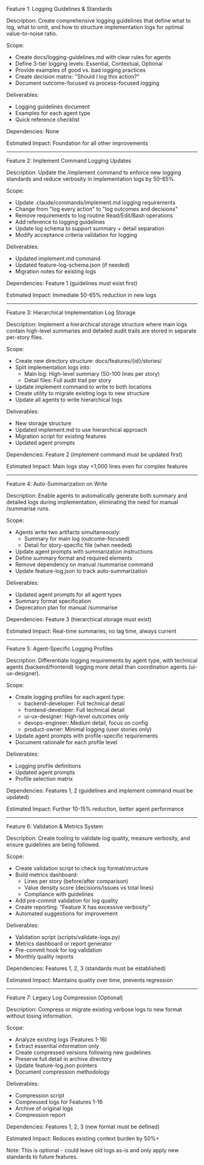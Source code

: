 Feature 1: Logging Guidelines & Standards

  Description: Create comprehensive logging guidelines that define what to log, what to omit, and how to structure implementation logs for optimal
  value-to-noise ratio.

  Scope:
  - Create docs/logging-guidelines.md with clear rules for agents
  - Define 3-tier logging levels: Essential, Contextual, Optional
  - Provide examples of good vs. bad logging practices
  - Create decision matrix: "Should I log this action?"
  - Document outcome-focused vs process-focused logging

  Deliverables:
  - Logging guidelines document
  - Examples for each agent type
  - Quick reference checklist

  Dependencies: None

  Estimated Impact: Foundation for all other improvements

  ---
  Feature 2: Implement Command Logging Updates

  Description: Update the /implement command to enforce new logging standards and reduce verbosity in implementation logs by 50-65%.

  Scope:
  - Update .claude/commands/implement.md logging requirements
  - Change from "log every action" to "log outcomes and decisions"
  - Remove requirements to log routine Read/Edit/Bash operations
  - Add reference to logging guidelines
  - Update log schema to support summary + detail separation
  - Modify acceptance criteria validation for logging

  Deliverables:
  - Updated implement.md command
  - Updated feature-log-schema.json (if needed)
  - Migration notes for existing logs

  Dependencies: Feature 1 (guidelines must exist first)

  Estimated Impact: Immediate 50-65% reduction in new logs

  ---
  Feature 3: Hierarchical Implementation Log Storage

  Description: Implement a hierarchical storage structure where main logs contain high-level summaries and detailed audit trails are stored in separate
  per-story files.

  Scope:
  - Create new directory structure: docs/features/{id}/stories/
  - Split implementation logs into:
    - Main log: High-level summary (50-100 lines per story)
    - Detail files: Full audit trail per story
  - Update implement command to write to both locations
  - Create utility to migrate existing logs to new structure
  - Update all agents to write hierarchical logs

  Deliverables:
  - New storage structure
  - Updated implement.md to use hierarchical approach
  - Migration script for existing features
  - Updated agent prompts

  Dependencies: Feature 2 (implement command must be updated first)

  Estimated Impact: Main logs stay <1,000 lines even for complex features

  ---
  Feature 4: Auto-Summarization on Write

  Description: Enable agents to automatically generate both summary and detailed logs during implementation, eliminating the need for manual /summarise
  runs.

  Scope:
  - Agents write two artifacts simultaneously:
    - Summary for main log (outcome-focused)
    - Detail for story-specific file (when needed)
  - Update agent prompts with summarization instructions
  - Define summary format and required elements
  - Remove dependency on manual /summarise command
  - Update feature-log.json to track auto-summarization

  Deliverables:
  - Updated agent prompts for all agent types
  - Summary format specification
  - Deprecation plan for manual /summarise

  Dependencies: Feature 3 (hierarchical storage must exist)

  Estimated Impact: Real-time summaries, no lag time, always current

  ---
  Feature 5: Agent-Specific Logging Profiles

  Description: Differentiate logging requirements by agent type, with technical agents (backend/frontend) logging more detail than coordination agents
  (ui-ux-designer).

  Scope:
  - Create logging profiles for each agent type:
    - backend-developer: Full technical detail
    - frontend-developer: Full technical detail
    - ui-ux-designer: High-level outcomes only
    - devops-engineer: Medium detail, focus on config
    - product-owner: Minimal logging (user stories only)
  - Update agent prompts with profile-specific requirements
  - Document rationale for each profile level

  Deliverables:
  - Logging profile definitions
  - Updated agent prompts
  - Profile selection matrix

  Dependencies: Features 1, 2 (guidelines and implement command must be updated)

  Estimated Impact: Further 10-15% reduction, better agent performance

  ---
  Feature 6: Validation & Metrics System

  Description: Create tooling to validate log quality, measure verbosity, and ensure guidelines are being followed.

  Scope:
  - Create validation script to check log format/structure
  - Build metrics dashboard:
    - Lines per story (before/after comparison)
    - Value density score (decisions/issues vs total lines)
    - Compliance with guidelines
  - Add pre-commit validation for log quality
  - Create reporting: "Feature X has excessive verbosity"
  - Automated suggestions for improvement

  Deliverables:
  - Validation script (scripts/validate-logs.py)
  - Metrics dashboard or report generator
  - Pre-commit hook for log validation
  - Monthly quality reports

  Dependencies: Features 1, 2, 3 (standards must be established)

  Estimated Impact: Maintains quality over time, prevents regression

  ---
  Feature 7: Legacy Log Compression (Optional)

  Description: Compress or migrate existing verbose logs to new format without losing information.

  Scope:
  - Analyze existing logs (Features 1-16)
  - Extract essential information only
  - Create compressed versions following new guidelines
  - Preserve full detail in archive directory
  - Update feature-log.json pointers
  - Document compression methodology

  Deliverables:
  - Compression script
  - Compressed logs for Features 1-16
  - Archive of original logs
  - Compression report

  Dependencies: Features 1, 2, 3 (new format must be defined)

  Estimated Impact: Reduces existing context burden by 50%+

  Note: This is optional - could leave old logs as-is and only apply new standards to future features.